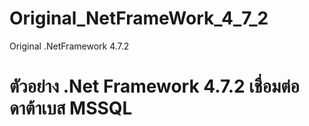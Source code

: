 # Original_NetFrameWork_4_7_2
Original .NetFramework 4.7.2
# ตัวอย่าง .Net Framework 4.7.2 เชื่อมต่อ ดาต้าเบส MSSQL
